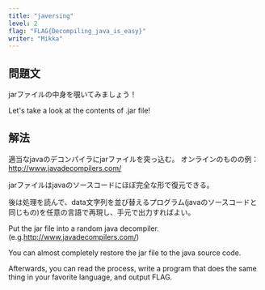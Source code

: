 ```yaml
---
title: "javersing"
level: 2
flag: "FLAG{Decompiling_java_is_easy}"
writer: "Mikka"
---
```


## 問題文

jarファイルの中身を覗いてみましょう！


Let's take a look at the contents of .jar file!

## 解法

適当なjavaのデコンパイラにjarファイルを突っ込む。
オンラインのものの例：http://www.javadecompilers.com/

jarファイルはjavaのソースコードにほぼ完全な形で復元できる。

後は処理を読んで、data文字列を並び替えるプログラム(javaのソースコードと同じもの)を任意の言語で再現し、手元で出力すればよい。


Put the jar file into a random java decompiler. (e.g.http://www.javadecompilers.com/)

You can almost completely restore the jar file to the java source code.

Afterwards, you can read the process, write a program that does the same thing in your favorite language, and output FLAG.